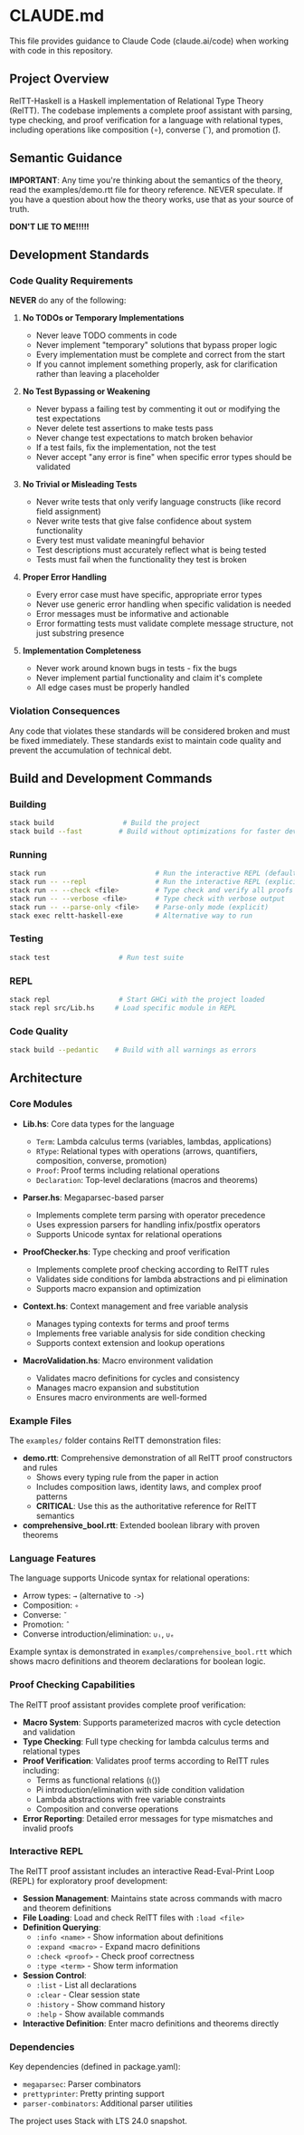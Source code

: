 # CLAUDE.md

This file provides guidance to Claude Code (claude.ai/code) when working with code in this repository.

## Project Overview

RelTT-Haskell is a Haskell implementation of Relational Type Theory (RelTT). The codebase implements a complete proof assistant with parsing, type checking, and proof verification for a language with relational types, including operations like composition (∘), converse (˘), and promotion (̂).

## Semantic Guidance

**IMPORTANT**: Any time you're thinking about the semantics of the theory, read the examples/demo.rtt file for theory reference. NEVER speculate. If you have a question about how the theory works, use that as your source of truth.

**DON'T LIE TO ME!!!!!**

## Development Standards

### Code Quality Requirements

**NEVER** do any of the following:

1. **No TODOs or Temporary Implementations**
   - Never leave TODO comments in code
   - Never implement "temporary" solutions that bypass proper logic
   - Every implementation must be complete and correct from the start
   - If you cannot implement something properly, ask for clarification rather than leaving a placeholder

2. **No Test Bypassing or Weakening**
   - Never bypass a failing test by commenting it out or modifying the test expectations
   - Never delete test assertions to make tests pass
   - Never change test expectations to match broken behavior
   - If a test fails, fix the implementation, not the test
   - Never accept "any error is fine" when specific error types should be validated

3. **No Trivial or Misleading Tests**
   - Never write tests that only verify language constructs (like record field assignment)
   - Never write tests that give false confidence about system functionality
   - Every test must validate meaningful behavior
   - Test descriptions must accurately reflect what is being tested
   - Tests must fail when the functionality they test is broken

4. **Proper Error Handling**
   - Every error case must have specific, appropriate error types
   - Never use generic error handling when specific validation is needed
   - Error messages must be informative and actionable
   - Error formatting tests must validate complete message structure, not just substring presence

5. **Implementation Completeness**
   - Never work around known bugs in tests - fix the bugs
   - Never implement partial functionality and claim it's complete
   - All edge cases must be properly handled

### Violation Consequences

Any code that violates these standards will be considered broken and must be fixed immediately. These standards exist to maintain code quality and prevent the accumulation of technical debt.

## Build and Development Commands

### Building
```bash
stack build                 # Build the project
stack build --fast         # Build without optimizations for faster development
```

### Running
```bash
stack run                           # Run the interactive REPL (default)
stack run -- --repl                 # Run the interactive REPL (explicit)
stack run -- --check <file>         # Type check and verify all proofs in file
stack run -- --verbose <file>       # Type check with verbose output
stack run -- --parse-only <file>    # Parse-only mode (explicit)
stack exec reltt-haskell-exe        # Alternative way to run
```

### Testing
```bash
stack test                 # Run test suite
```

### REPL
```bash
stack repl                 # Start GHCi with the project loaded
stack repl src/Lib.hs     # Load specific module in REPL
```

### Code Quality
```bash
stack build --pedantic    # Build with all warnings as errors
```

## Architecture

### Core Modules

- **Lib.hs**: Core data types for the language
  - `Term`: Lambda calculus terms (variables, lambdas, applications)
  - `RType`: Relational types with operations (arrows, quantifiers, composition, converse, promotion)
  - `Proof`: Proof terms including relational operations
  - `Declaration`: Top-level declarations (macros and theorems)

- **Parser.hs**: Megaparsec-based parser
  - Implements complete term parsing with operator precedence
  - Uses expression parsers for handling infix/postfix operators
  - Supports Unicode syntax for relational operations

- **ProofChecker.hs**: Type checking and proof verification
  - Implements complete proof checking according to RelTT rules
  - Validates side conditions for lambda abstractions and pi elimination
  - Supports macro expansion and optimization

- **Context.hs**: Context management and free variable analysis
  - Manages typing contexts for terms and proof terms
  - Implements free variable analysis for side condition checking
  - Supports context extension and lookup operations

- **MacroValidation.hs**: Macro environment validation
  - Validates macro definitions for cycles and consistency
  - Manages macro expansion and substitution
  - Ensures macro environments are well-formed

### Example Files

The `examples/` folder contains RelTT demonstration files:

- **demo.rtt**: Comprehensive demonstration of all RelTT proof constructors and rules
  - Shows every typing rule from the paper in action
  - Includes composition laws, identity laws, and complex proof patterns
  - **CRITICAL**: Use this as the authoritative reference for RelTT semantics
- **comprehensive_bool.rtt**: Extended boolean library with proven theorems

### Language Features

The language supports Unicode syntax for relational operations:
- Arrow types: `→` (alternative to `->`)
- Composition: `∘`
- Converse: `˘`
- Promotion: `̂`
- Converse introduction/elimination: `∪ᵢ`, `∪ₑ`

Example syntax is demonstrated in `examples/comprehensive_bool.rtt` which shows macro definitions and theorem declarations for boolean logic.

### Proof Checking Capabilities

The RelTT proof assistant provides complete proof verification:

- **Macro System**: Supports parameterized macros with cycle detection and validation
- **Type Checking**: Full type checking for lambda calculus terms and relational types
- **Proof Verification**: Validates proof terms according to RelTT rules including:
  - Terms as functional relations (ι⟨⟩)
  - Pi introduction/elimination with side condition validation
  - Lambda abstractions with free variable constraints
  - Composition and converse operations
- **Error Reporting**: Detailed error messages for type mismatches and invalid proofs

### Interactive REPL

The RelTT proof assistant includes an interactive Read-Eval-Print Loop (REPL) for exploratory proof development:

- **Session Management**: Maintains state across commands with macro and theorem definitions
- **File Loading**: Load and check RelTT files with `:load <file>`
- **Definition Querying**: 
  - `:info <name>` - Show information about definitions
  - `:expand <macro>` - Expand macro definitions
  - `:check <proof>` - Check proof correctness
  - `:type <term>` - Show term information
- **Session Control**:
  - `:list` - List all declarations
  - `:clear` - Clear session state
  - `:history` - Show command history
  - `:help` - Show available commands
- **Interactive Definition**: Enter macro definitions and theorems directly

### Dependencies

Key dependencies (defined in package.yaml):
- `megaparsec`: Parser combinators
- `prettyprinter`: Pretty printing support
- `parser-combinators`: Additional parser utilities

The project uses Stack with LTS 24.0 snapshot.
